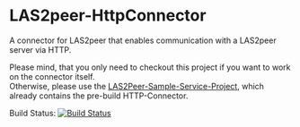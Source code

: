 LAS2peer-HttpConnector
======================

A connector for LAS2peer that enables communication with 
a LAS2peer server via HTTP.  

Please mind, that you only need to checkout this project
if you want to work on the connector itself.  
Otherwise, please use the 
[LAS2Peer-Sample-Service-Project](https://github.com/rwth-acis/LAS2peer-Sample-Service/),
which already contains the pre-build HTTP-Connector.  

Build Status: [![Build Status](https://api.travis-ci.org/rwth-acis/LAS2peer-HttpConnector.png)](https://travis-ci.org/rwth-acis/LAS2peer-HttpConnector)

